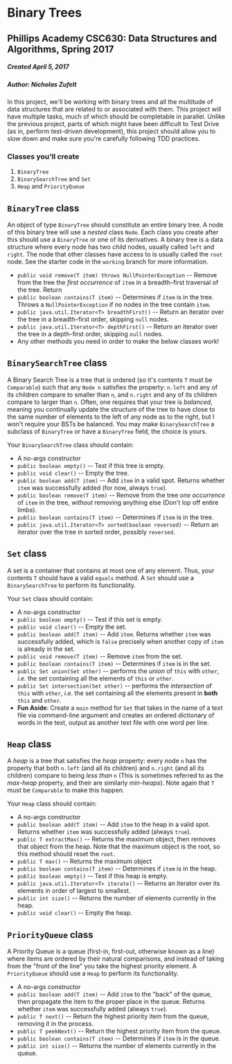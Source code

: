 # Binary Trees
## Phillips Academy CSC630: Data Structures and Algorithms, Spring 2017
##### Created April 5, 2017
##### Author: Nicholas Zufelt

In this project, we'll be working with binary trees and all the multitude of data structures that are related to or associated with them. This project will have multiple tasks, much of which should be completable in parallel. Unlike the previous project, parts of which might have been difficult to Test Drive (as in, perform test-driven development), this project should allow you to slow down and make sure you're carefully following TDD practices.

### Classes you'll create
1. `BinaryTree`
2. `BinarySearchTree` and `Set`
3. `Heap` and `PriorityQueue`

## `BinaryTree` class
An object of type `BinaryTree` should constitute an entire binary tree.  A node of this binary tree will use a _nested_ class `Node`.  Each class you create after this should use a `BinaryTree` or one of its derivatives.  A binary tree is a data structure where every node has two _child_ nodes, usually called `left` and `right`.  The node that other classes have access to is usually called the `root` node.  See the starter code in the `working` branch for more information.

* `public void remove(T item) throws NullPointerException` -- Remove from the tree the _first occurrence_ of `item` in a breadth-first traversal of the tree.  Return
* `public boolean contains(T item)` -- Determines if `item` is in the tree.  Throws a `NullPointerException` if no nodes in the tree contain `item`.
* `public java.util.Iterator<T> breadthFirst()` -- Return an iterator over the tree in a breadth-first order, skipping `null` nodes.
* `public java.util.Iterator<T> depthFirst()` -- Return an iterator over the tree in a depth-first order, skipping `null` nodes.
* Any other methods you need in order to make the below classes work!

## `BinarySearchTree` class
A Binary Search Tree is a tree that is ordered (so it's contents `T` must be `Comparable`) such that any `Node n` satisfies the property: `n.left` and any of its children compare to smaller than `n`, and `n.right` and any of its children compare to larger than `n`.  Often, one requires that your tree is _balanced_, meaning you continually update the structure of the tree to have close to the same number of elements to the left of any node as to the right, but I won't require your BSTs be balanced. You may make `BinarySearchTree` a subclass of `BinaryTree` or have a `BinaryTree` field, the choice is yours.

Your `BinarySearchTree` class should contain:
* A no-args constructor
* `public boolean empty()` -- Test if this tree is empty.
* `public void clear()` -- Empty the tree.
* `public boolean add(T item)` -- Add `item` in a valid spot.  Returns whether `item` was successfully added (for now, always `true`).
* `public boolean remove(T item)` -- Remove from the tree _one occurrence_ of `item` in the tree,  _without_ removing anything else (Don't lop off entire limbs).
* `public boolean contains(T item)` -- Determines if `item` is in the tree.
* `public java.util.Iterator<T> sorted(boolean reversed)` -- Return an iterator over the tree in sorted order, possibly `reversed`.

## `Set` class
A set is a container that contains at most one of any element.  Thus, your contents `T` should have a valid `equals` method.  A `Set` should use a `BinarySearchTree` to perform its functionality.

Your `Set` class should contain:
* A no-args constructor
* `public boolean empty()` -- Test if this set is empty.
* `public void clear()` -- Empty the set.
* `public boolean add(T item)` -- Add `item`.  Returns whether `item` was successfully added, which is `false` precisely when another copy of `item` is already in the set.
* `public void remove(T item)` -- Remove `item` from the set.
* `public boolean contains(T item)` -- Determines if `item` is in the set.
* `public Set union(Set other)` -- performs the _union_ of `this` with `other`, _i.e._ the set containing all the elements of `this` or `other`.
* `public Set intersection(Set other)` -- performs the _intersection_ of `this` with `other`, _i.e._ the set containing all the elements present in **both** `this` and `other`.
* **Fun Aside**: Create a `main` method for `Set` that takes in the name of a text file via command-line argument and creates an ordered dictionary of words in the text, output as another text file with one word per line.

## `Heap` class
A _heap_ is a tree that satisfies the _heap_ property: every node `n` has the property that both `n.left` (and all its children) and `n.right` (and all its children) compare to being _less than_ `n` (This is sometimes referred to as the _max-heap_ property, and their are similarly _min-heaps_).  Note again that `T` must be `Comparable` to make this happen.

Your `Heap` class should contain:
* A no-args constructor
* `public boolean add(T item)` -- Add `item` to the heap in a valid spot.  Returns whether `item` was successfully added (always `true`).
* `public T	extractMax()` -- Returns the maximum object, then removes that object from the heap.  Note that the maximum object is the root, so this method should reset the `root`.
* `public T	max()` -- Returns the maximum object
* `public boolean contains(T item)` -- Determines if `item` is in the heap.
* `public boolean empty()` -- Test if this heap is empty.
*  `public java.util.Iterator<T> iterate()` -- Returns an iterator over its elements in order of largest to smallest.
* `public int size()` -- Returns the number of elements currently in the heap.
* `public void clear()` -- Empty the heap.

## `PriorityQueue` class
A Priority Queue is a queue (first-in, first-out, otherwise known as a line) where items are ordered by their natural comparisons, and instead of taking from the "front of the line" you take the highest priority element.  A `PriorityQueue` should use a `Heap` to perform its functionality.

* A no-args constructor
* `public boolean add(T item)` -- Add `item` to the "back" of the queue, then propagate the item to the proper place in the queue.  Returns whether `item` was successfully added (always `true`).
* `public T next()` -- Return the highest priority item from the queue, removing it in the process.
* `public T peekNext()` -- Return the highest priority item from the queue.
* `public boolean contains(T item)` -- Determines if `item` is in the queue.
* `public int size()` -- Returns the number of elements currently in the queue.
